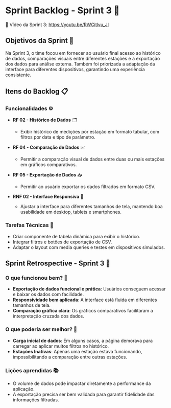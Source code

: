 # Sprint Backlog - Sprint 3 🚀
🎥 Vídeo da Sprint 3: https://youtu.be/RWCitlvu_JI

## Objetivos da Sprint 🎯  
Na Sprint 3, o time focou em fornecer ao usuário final acesso ao histórico de dados, comparações visuais entre diferentes estações e a exportação dos dados para análise externa. Também foi priorizada a adaptação da interface para diferentes dispositivos, garantindo uma experiência consistente.

## Itens do Backlog 📋

### Funcionalidades ⚙️
- **RF 02 - Histórico de Dados** 🗂️  
  - Exibir histórico de medições por estação em formato tabular, com filtros por data e tipo de parâmetro.

- **RF 04 - Comparação de Dados** 📈  
  - Permitir a comparação visual de dados entre duas ou mais estações em gráficos comparativos.

- **RF 05 - Exportação de Dados** 📥  
  - Permitir ao usuário exportar os dados filtrados em formato CSV.

- **RNF 02 - Interface Responsiva** 📱  
  - Ajustar a interface para diferentes tamanhos de tela, mantendo boa usabilidade em desktop, tablets e smartphones.

### Tarefas Técnicas 🔧
- Criar componente de tabela dinâmica para exibir o histórico.  
- Integrar filtros e botões de exportação de CSV.  
- Adaptar o layout com media queries e testes em dispositivos simulados.  

## Sprint Retrospective - Sprint 3 🔄

### O que funcionou bem? 🌟  
- **Exportação de dados funcional e prática**: Usuários conseguem acessar e baixar os dados com facilidade.  
- **Responsividade bem aplicada**: A interface está fluida em diferentes tamanhos de tela.  
- **Comparação gráfica clara**: Os gráficos comparativos facilitaram a interpretação cruzada dos dados.  

### O que poderia ser melhor? 🤔  
- **Carga inicial de dados**: Em alguns casos, a página demorava para carregar ao aplicar muitos filtros no histórico.
- **Estações Inativas**: Apenas uma estação estava funcionando, impossibilitando a comparação entre outras estações. 

### Lições aprendidas 📚  
- O volume de dados pode impactar diretamente a performance da aplicação.  
- A exportação precisa ser bem validada para garantir fidelidade das informações filtradas.
